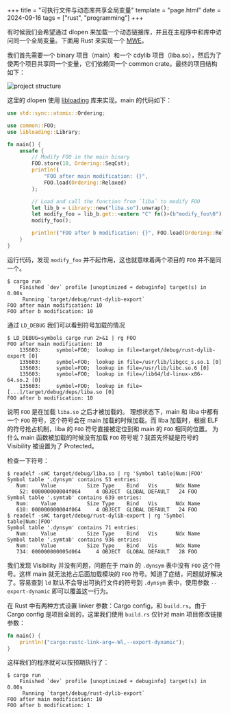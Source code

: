 +++
title = "可执行文件与动态库共享全局变量"
template = "page.html"
date = 2024-09-16
tags = ["rust", "programming"]
+++

有时候我们会希望通过 dlopen 来加载一个动态链接库，并且在主程序中和库中访问同一个全局变量。下面用 Rust 来实现一个 [MWE]。

[MWE]: https://en.wikipedia.org/wiki/Minimal_reproducible_example

<!--more-->

<style>
img {
max-width: 400px !important;
}
</style>


我们首先需要一个 binary 项目（main）和一个 cdylib 项目（liba.so），然后为了使两个项目共享同一个变量，它们依赖同一个 common crate。最终的项目结构如下：

![project structure](project.svg)

这里的 dlopen 使用 [libloading] 库来实现。main 的代码如下：

[libloading]: https://lib.rs/crates/libloading

```rust
use std::sync::atomic::Ordering;

use common::FOO;
use libloading::Library;

fn main() {
    unsafe {
        // Modify FOO in the main binary
        FOO.store(10, Ordering::SeqCst);
        println!(
            "FOO after main modification: {}",
            FOO.load(Ordering::Relaxed)
        );

        // Load and call the function from `liba` to modify FOO
        let lib_b = Library::new("liba.so").unwrap();
        let modify_foo = lib_b.get::<extern "C" fn()>(b"modify_foo\0").unwrap();
        modify_foo();

        println!("FOO after b modification: {}", FOO.load(Ordering::Relaxed));
    }
}
```

运行代码，发现 `modify_foo` 并不起作用，这也就意味着两个项目的 `FOO` 并不是同一个。

```console
$ cargo run
    Finished `dev` profile [unoptimized + debuginfo] target(s) in 0.00s
     Running `target/debug/rust-dylib-export`
FOO after main modification: 10
FOO after b modification: 10
```

通过 `LD_DEBUG` 我们可以看到符号加载的情况

```console
$ LD_DEBUG=symbols cargo run 2>&1 | rg FOO
FOO after main modification: 10
    135603:     symbol=FOO;  lookup in file=target/debug/rust-dylib-export [0]
    135603:     symbol=FOO;  lookup in file=/usr/lib/libgcc_s.so.1 [0]
    135603:     symbol=FOO;  lookup in file=/usr/lib/libc.so.6 [0]
    135603:     symbol=FOO;  lookup in file=/lib64/ld-linux-x86-64.so.2 [0]
    135603:     symbol=FOO;  lookup in file=[...]/target/debug/deps/liba.so [0]
FOO after b modification: 10
```

说明 `FOO` 是在加载 `liba.so` 之后才被加载的。
理想状态下，main 和 liba 中都有一个 `FOO` 符号，这个符号会在 main 加载的时候加载。而 liba 加载时，根据 ELF 的符号抢占机制，liba 的 `FOO` 符号直接被定位到和 main 的 `FOO` 相同的位置。
为什么 main 函数被加载的时候没有加载 `FOO` 符号呢？我首先怀疑是符号的 Visibility 被设置为了 Protected。

检查一下符号：

```console
$ readelf -sWC target/debug/liba.so | rg 'Symbol table|Num:|FOO'
Symbol table '.dynsym' contains 53 entries:
   Num:    Value          Size Type    Bind   Vis      Ndx Name
    52: 000000000004f064     4 OBJECT  GLOBAL DEFAULT   24 FOO
Symbol table '.symtab' contains 639 entries:
   Num:    Value          Size Type    Bind   Vis      Ndx Name
   610: 000000000004f064     4 OBJECT  GLOBAL DEFAULT   24 FOO
$ readelf -sWC target/debug/rust-dylib-export | rg 'Symbol table|Num:|FOO'
Symbol table '.dynsym' contains 71 entries:
   Num:    Value          Size Type    Bind   Vis      Ndx Name
Symbol table '.symtab' contains 936 entries:
   Num:    Value          Size Type    Bind   Vis      Ndx Name
   734: 000000000005d064     4 OBJECT  GLOBAL DEFAULT   28 FOO
```

我们发现 Visibility 并没有问题，问题在于 main 的 `.dynsym` 表中没有 `FOO` 这个符号。这样 main 就无法抢占后面加载模块的 `FOO` 符号。知道了症结，问题就好解决了。容易查到 `ld` 默认不会导出可执行文件的符号到 `.dynsym` 表中，使用参数 `--export-dynamic` 即可以覆盖这一行为。

在 Rust 中有两种方式设置 linker 参数：Cargo config，和 `build.rs`。由于 Cargo config 是项目全局的，这里我们使用 `build.rs` 仅针对 main 项目修改链接参数：

```rust
fn main() {
    println!("cargo:rustc-link-arg=-Wl,--export-dynamic");
}
```

这样我们的程序就可以按预期执行了：

```console
$ cargo run
    Finished `dev` profile [unoptimized + debuginfo] target(s) in 0.00s
     Running `target/debug/rust-dylib-export`
FOO after main modification: 10
FOO after b modification: 1
```
